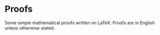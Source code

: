 # Proofs
Some simple mathematical proofs written on LaTeX.
Proofs are in English unless otherwise stated.
